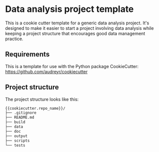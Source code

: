 # Data analysis project template

This is a cookie cutter template for a generic data analysis project. It's designed to make it easier to start a project involving data analysis while keeping a project structure that encourages good data management practice.

## Requirements

This is a template for use with the Python package CookieCutter: https://github.com/audreyr/cookiecutter

## Project structure

The project structure looks like this:

```bash
{{cookiecutter.repo_name}}/
├── .gitignore
├── README.md
├── build
├── data
├── doc
├── output
├── scripts
└── tests
```
